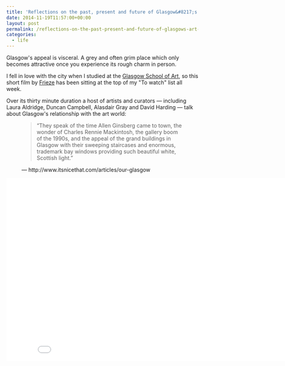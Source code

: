 ```yaml
---
title: 'Reflections on the past, present and future of Glasgow&#8217;s art scene'
date: 2014-11-19T11:57:00+00:00
layout: post
permalink: /reflections-on-the-past-present-and-future-of-glasgows-art-scene/
categories:
  - life
---
```

<p>Glasgow's appeal is <span>visceral. A grey and often grim place which only becomes attractive once you experience its rough charm&nbsp;in person.</span></p><p>I fell in love with the city when I studied at the <a href="http://www.gsa.ac.uk/">Glasgow School of Art</a>, so this short film&nbsp;by&nbsp;<a href="http://www.frieze.com/">Frieze</a>&nbsp;has been sitting at the top of my "To watch" list all week.</p><p>Over its thirty minute duration a&nbsp;host of artists and curators —&nbsp;including Laura Aldridge, Duncan Campbell, Alasdair Gray and David Harding — talk about Glasgow's relationship with the art world:</p><figure>
  <blockquote>
    <span>&#8220;</span>They speak of the time Allen Ginsberg came to town, the wonder of Charles Rennie Mackintosh, the gallery boom of the 1990s, and the appeal of the grand buildings in Glasgow with their sweeping staircases and enormous, trademark bay windows providing such beautiful white, Scottish light.<span>&#8221;</span>
  </blockquote>
  <figcaption class="source">&mdash; http://www.itsnicethat.com/articles/our-glasgow</figcaption>
</figure><iframe scrolling="no" allowfullscreen="" src="//www.youtube.com/embed/Bkp_NbpFdYA?wmode=opaque&amp;enablejsapi=1" width="854" frameborder="0" height="480">
</iframe>
